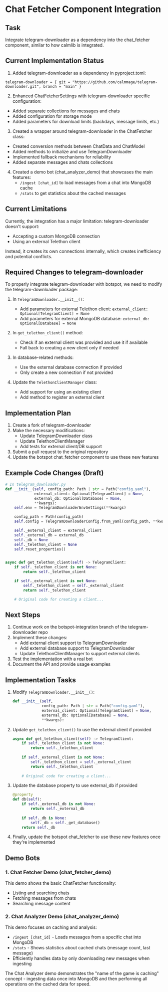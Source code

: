 # Chat Fetcher Component Integration

## Task

Integrate telegram-downloader as a dependency into the chat_fetcher component, similar
to how calmlib is integrated.

## Current Implementation Status

1. Added telegram-downloader as a dependency in pyproject.toml:

```
telegram-downloader = { git = "https://github.com/calmmage/telegram-downloader.git", branch = "main" }
```

2. Enhanced ChatFetcherSettings with telegram-downloader specific configuration:

- Added separate collections for messages and chats
- Added configuration for storage mode
- Added parameters for download limits (backdays, message limits, etc.)

3. Created a wrapper around telegram-downloader in the ChatFetcher class:

- Created conversion methods between ChatData and ChatModel
- Added methods to initialize and use TelegramDownloader
- Implemented fallback mechanisms for reliability
- Added separate messages and chats collections

4. Created a demo bot (chat_analyzer_demo) that showcases the main features:
   - `/ingest [chat_id]` to load messages from a chat into MongoDB cache
   - `/stats` to get statistics about the cached messages

## Current Limitations

Currently, the integration has a major limitation: telegram-downloader doesn't support:

- Accepting a custom MongoDB connection
- Using an external Telethon client

Instead, it creates its own connections internally, which creates inefficiency and
potential conflicts.

## Required Changes to telegram-downloader

To properly integrate telegram-downloader with botspot, we need to modify the
telegram-downloader package:

1. In `TelegramDownloader.__init__()`:
    - Add parameters for external Telethon client:
      `external_client: Optional[TelegramClient] = None`
    - Add parameters for external MongoDB database:
      `external_db: Optional[Database] = None`

2. In `get_telethon_client()` method:
    - Check if an external client was provided and use it if available
    - Fall back to creating a new client only if needed

3. In database-related methods:
    - Use the external database connection if provided
    - Only create a new connection if not provided

4. Update the `TelethonClientManager` class:
    - Add support for using an existing client
    - Add method to register an external client

## Implementation Plan

1. Create a fork of telegram-downloader
2. Make the necessary modifications:
    - Update TelegramDownloader class
    - Update TelethonClientManager
    - Add tests for external client/DB support
3. Submit a pull request to the original repository
4. Update the botspot chat_fetcher component to use these new features

## Example Code Changes (Draft)

```python
# In telegram_downloader.py
def __init__(self, config_path: Path | str = Path("config.yaml"),
             external_client: Optional[TelegramClient] = None,
             external_db: Optional[Database] = None,
             **kwargs):
    self.env = TelegramDownloaderEnvSettings(**kwargs)

    config_path = Path(config_path)
    self.config = TelegramDownloaderConfig.from_yaml(config_path, **kwargs)

    self._external_client = external_client
    self._external_db = external_db
    self._db = None
    self._telethon_client = None
    self.reset_properties()


async def get_telethon_client(self) -> TelegramClient:
    if self._telethon_client is not None:
        return self._telethon_client

    if self._external_client is not None:
        self._telethon_client = self._external_client
        return self._telethon_client

    # Original code for creating a client...
```

## Next Steps

1. Continue work on the botspot-integration branch of the telegram-downloader repo
2. Implement these changes:
   - Add external client support to TelegramDownloader
   - Add external database support to TelegramDownloader
   - Update TelethonClientManager to support external clients
3. Test the implementation with a real bot
4. Document the API and provide usage examples

## Implementation Tasks

1. Modify `TelegramDownloader.__init__()`:
   ```python
   def __init__(self, 
                config_path: Path | str = Path("config.yaml"), 
                external_client: Optional[TelegramClient] = None,
                external_db: Optional[Database] = None,
                **kwargs):
   ```

2. Update `get_telethon_client()` to use the external client if provided
   ```python
   async def get_telethon_client(self) -> TelegramClient:
       if self._telethon_client is not None:
           return self._telethon_client
           
       if self._external_client is not None:
           self._telethon_client = self._external_client
           return self._telethon_client
           
       # Original code for creating a client...
   ```

3. Update the database property to use external_db if provided
   ```python
   @property
   def db(self):
       if self._external_db is not None:
           return self._external_db
           
       if self._db is None:
           self._db = self._get_database()
       return self._db
   ```

4. Finally, update the botspot chat_fetcher to use these new features once they're implemented

## Demo Bots

### 1. Chat Fetcher Demo (chat_fetcher_demo)
This demo shows the basic ChatFetcher functionality:
- Listing and searching chats
- Fetching messages from chats
- Searching message content

### 2. Chat Analyzer Demo (chat_analyzer_demo)
This demo focuses on caching and analysis:
- `/ingest [chat_id]` - Loads messages from a specific chat into MongoDB
- `/stats` - Shows statistics about cached chats (message count, last message)
- Efficiently handles data by only downloading new messages when ingesting

The Chat Analyzer demo demonstrates the "name of the game is caching" concept - ingesting data once
into MongoDB and then performing all operations on the cached data for speed.